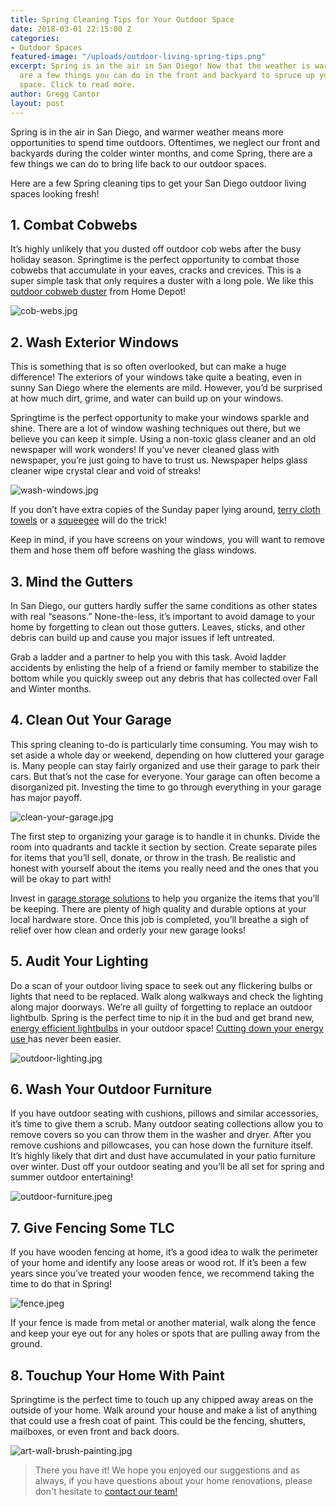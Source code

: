 ```yaml
---
title: Spring Cleaning Tips for Your Outdoor Space
date: 2018-03-01 22:15:00 Z
categories:
- Outdoor Spaces
featured-image: "/uploads/outdoor-living-spring-tips.png"
excerpt: Spring is in the air in San Diego! Now that the weather is warming up, there
  are a few things you can do in the front and backyard to spruce up your outdoor
  space. Click to read more.
author: Gregg Cantor
layout: post
---
```


Spring is in the air in San Diego, and warmer weather means more opportunities to spend time outdoors. Oftentimes, we neglect our front and backyards during the colder winter months, and come Spring, there are a few things we can do to bring life back to our outdoor spaces.

Here are a few Spring cleaning tips to get your San Diego outdoor living spaces looking fresh!

## **1. Combat Cobwebs**

It’s highly unlikely that you dusted off outdoor cob webs after the busy holiday season. Springtime is the perfect opportunity to combat those cobwebs that accumulate in your eaves, cracks and crevices. This is a super simple task that only requires a duster with a long pole. We like this [outdoor cobweb duster](https://www.homedepot.com/p/Ettore-Webster-Cobweb-Poly-Fiber-Duster-with-Pole-31000/204267864?MERCH=REC-_-rv_search_plp_rr-_-NA-_-204267864-_-N) from Home Depot!

![cob-webs.jpg](/uploads/cob-webs.jpg)

## **2. Wash Exterior Windows**

This is something that is so often overlooked, but can make a huge difference! The exteriors of your windows take quite a beating, even in sunny San Diego where the elements are mild. However, you’d be surprised at how much dirt, grime, and water can build up on your windows.

Springtime is the perfect opportunity to make your windows sparkle and shine. There are a lot of window washing techniques out there, but we believe you can keep it simple. Using a non-toxic glass cleaner and an old newspaper will work wonders! If you’ve never cleaned glass with newspaper, you’re just going to have to trust us. Newspaper helps glass cleaner wipe crystal clear and void of streaks!

![wash-windows.jpg](/uploads/wash-windows.jpg)

If you don’t have extra copies of the Sunday paper lying around, [terry cloth towels](https://www.lowes.com/pd/ProLine-24-Pack-Cotton-Towels/50110540) or a [squeegee](https://www.lowes.com/pd/Magic-Rubber-Shower-Squeegee/1000192419?cm_mmc=SCE_PLA-_-FashionFixtures-_-BathStorage-_-1000192419:Magic&CAWELAID=&kpid=1000192419&CAGPSPN=pla&store_code=1013&k_clickID=7c3d2011-88e6-4e07-907f-138462660748&gclid=CjwKCAiAoNTUBRBUEiwAWje2liyMbB680PwobTVDJCQ3F8wjwEZOmZf5Mc05cFaB31Ccx3vQGbDXhBoCl1gQAvD_BwE) will do the trick!

Keep in mind, if you have screens on your windows, you will want to remove them and hose them off before washing the glass windows.

## **3. Mind the Gutters**

In San Diego, our gutters hardly suffer the same conditions as other states with real “seasons.” None-the-less, it’s important to avoid damage to your home by forgetting to clean out those gutters. Leaves, sticks, and other debris can build up and cause you major issues if left untreated.

Grab a ladder and a partner to help you with this task. Avoid ladder accidents by enlisting the help of a friend or family member to stabilize the bottom while you quickly sweep  out any debris that has collected over Fall and Winter months.

## **4. Clean Out Your Garage**

This spring cleaning to-do is particularly time consuming. You may wish to set aside a whole day or weekend, depending on how cluttered your garage is. Many people can stay fairly organized and use their garage to park their cars. But that’s not the case for everyone. Your garage can often become a disorganized pit. Investing the time to go through everything in your garage has major payoff.

![clean-your-garage.jpg](/uploads/clean-your-garage.jpg)

The first step to organizing your garage is to handle it in chunks. Divide the room into quadrants and tackle it section by section. Create separate piles for items that you’ll sell, donate, or throw in the trash. Be realistic and honest with yourself about the items you really need and the ones that you will be okay to part with!

Invest in [garage storage solutions](https://www.homedepot.com/b/Storage-Organization-Garage-Storage/N-5yc1vZarmi) to help you organize the items that you’ll be keeping. There are plenty of high quality and durable options at your local hardware store. Once this job is completed, you’ll breathe a sigh of relief over how clean and orderly your new garage looks!

## **5. Audit Your Lighting**

Do a scan of your outdoor living space to seek out any flickering bulbs or lights that need to be replaced. Walk along walkways and check the lighting along major doorways. We’re all guilty of forgetting to replace an outdoor lightbulb. Spring is the perfect time to nip it in the bud and get brand new, [energy efficient lightbulbs](https://energy.gov/energysaver/save-electricity-and-fuel/lighting-choices-save-you-money) in your outdoor space! [Cutting down your energy use ](https://murraylampert.com/cutting-down-on-your-energy-bills/)has never been easier. 

![outdoor-lighting.jpg](/uploads/outdoor-lighting.jpg)

## **6. Wash Your Outdoor Furniture**

If you have outdoor seating with cushions, pillows and similar accessories, it’s time to give them a scrub. Many outdoor seating collections allow you to remove covers so you can throw them in the washer and dryer. After you remove cushions and pillowcases, you can hose down the furniture itself. It’s highly likely that dirt and dust have accumulated in your patio furniture over winter. Dust off your outdoor seating and you’ll be all set for spring and summer outdoor entertaining!

![outdoor-furniture.jpeg](/uploads/outdoor-furniture.jpeg)

## **7. Give Fencing Some TLC**

If you have wooden fencing at home, it’s a good idea to walk the perimeter of your home and identify any loose areas or wood rot. If it’s been a few years since you’ve treated your wooden fence, we recommend taking the time to do that in Spring!

![fence.jpeg](/uploads/fence.jpeg)

If your fence is made from metal or another material, walk along the fence and keep your eye out for any holes or spots that are pulling away from the ground.

## **8. Touchup Your Home With Paint**

Springtime is the perfect time to touch up any chipped away areas on the outside of your home. Walk around your house and make a list of anything that could use a fresh coat of paint. This could be the fencing, shutters, mailboxes, or even front and back doors.

![art-wall-brush-painting.jpg](/uploads/art-wall-brush-painting.jpg)

> There you have it! We hope you enjoyed our suggestions and as always, if you have questions about your home renovations, please don't hesitate to [contact our team! ](https://murraylampert.com/contact/)
